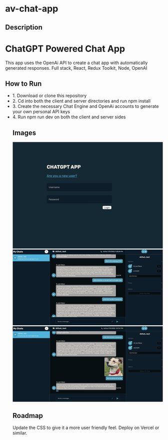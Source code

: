 # av-chat-app
## Description
# ChatGPT Powered Chat App
This app uses the OpenAi API to create a chat app with automatically generated responses. Full stack, React, Redux Toolkit, Node, OpenAI

## How to Run
<ul>
  <li>1. Download or clone this repository </li>
  <li>2. Cd into both the client and server directories and run npm install</li>
  <li>3. Create the necessary Chat Engine and OpenAi accounts to generate your own personal API keys</li>
  <li>4. Run npm run dev on both the client and server sides</li>

## Images
<img src="./images/one.png">
<img src="./images/two.png">
<img src="./images/three.png">

## Roadmap
Update the CSS to give it a more user friendly feel. Deploy on Vercel or similar.
